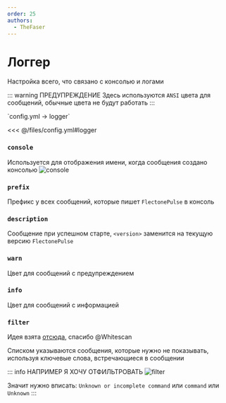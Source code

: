 ```yaml
---
order: 25
authors:
  - TheFaser
---
```


# Логгер

Настройка всего, что связано с консолью и логами

::: warning ПРЕДУПРЕЖДЕНИЕ
Здесь используются `ANSI` цвета для сообщений, обычные цвета не будут работать
:::

[//]: # (config.yml)
<!--@include: @/parts/words.md#setting-->
<!--@include: @/parts/words.md#path--> `config.yml → logger`

<!--@include: @/parts/words.md#default-->
<<< @/files/config.yml#logger

### `console`

Используется для отображения имени, когда сообщения создано консолью
![console](/console.gif)

### `prefix`

Префикс у всех сообщений, которые пишет `FlectonePulse` в консоль

### `description`

Сообщение при успешном старте, `<version>` заменится на текущую версию `FlectonePulse`

### `warn`

Цвет для сообщений с предупреждением

### `info`

Цвет для сообщений с информацией

### `filter`

Идея взята [отсюда](https://github.com/Whitescan/ConsoleFilter/blob/master/src/main/java/dev/whitescan/consolefilter/share/LogFilter.java), спасибо @Whitescan

Списком указываются сообщения, которые нужно не показывать, используя ключевые слова, встречающиеся в сообщении

::: info НАПРИМЕР Я ХОЧУ ОТФИЛЬТРОВАТЬ
![filter](/filter.png)

Значит нужно вписать:
`Unknown or incomplete command` или `command` или `Unknown`
:::